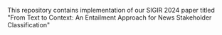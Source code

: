 This repository contains implementation of our SIGIR 2024 paper titled "From Text to Context: An Entailment Approach for News Stakeholder Classification"


